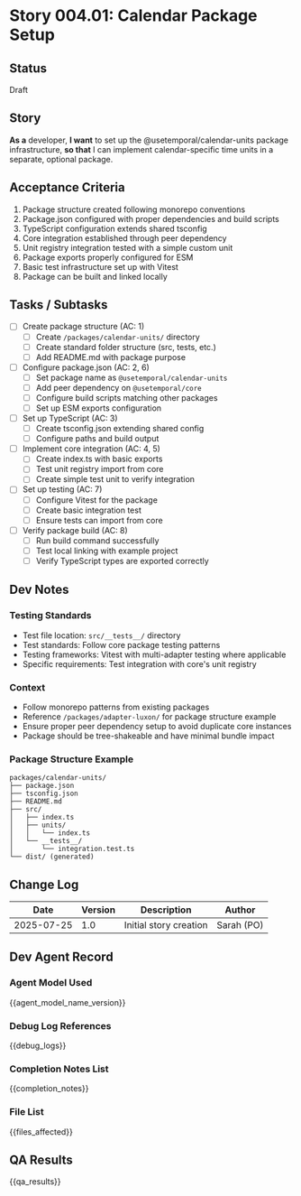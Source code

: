 # Story 004.01: Calendar Package Setup

## Status
Draft

## Story
**As a** developer,
**I want** to set up the @usetemporal/calendar-units package infrastructure,
**so that** I can implement calendar-specific time units in a separate, optional package.

## Acceptance Criteria
1. Package structure created following monorepo conventions
2. Package.json configured with proper dependencies and build scripts
3. TypeScript configuration extends shared tsconfig
4. Core integration established through peer dependency
5. Unit registry integration tested with a simple custom unit
6. Package exports properly configured for ESM
7. Basic test infrastructure set up with Vitest
8. Package can be built and linked locally

## Tasks / Subtasks
- [ ] Create package structure (AC: 1)
  - [ ] Create `/packages/calendar-units/` directory
  - [ ] Create standard folder structure (src, tests, etc.)
  - [ ] Add README.md with package purpose
- [ ] Configure package.json (AC: 2, 6)
  - [ ] Set package name as `@usetemporal/calendar-units`
  - [ ] Add peer dependency on `@usetemporal/core`
  - [ ] Configure build scripts matching other packages
  - [ ] Set up ESM exports configuration
- [ ] Set up TypeScript (AC: 3)
  - [ ] Create tsconfig.json extending shared config
  - [ ] Configure paths and build output
- [ ] Implement core integration (AC: 4, 5)
  - [ ] Create index.ts with basic exports
  - [ ] Test unit registry import from core
  - [ ] Create simple test unit to verify integration
- [ ] Set up testing (AC: 7)
  - [ ] Configure Vitest for the package
  - [ ] Create basic integration test
  - [ ] Ensure tests can import from core
- [ ] Verify package build (AC: 8)
  - [ ] Run build command successfully
  - [ ] Test local linking with example project
  - [ ] Verify TypeScript types are exported correctly

## Dev Notes

### Testing Standards
- Test file location: `src/__tests__/` directory
- Test standards: Follow core package testing patterns
- Testing frameworks: Vitest with multi-adapter testing where applicable
- Specific requirements: Test integration with core's unit registry

### Context
- Follow monorepo patterns from existing packages
- Reference `/packages/adapter-luxon/` for package structure example
- Ensure proper peer dependency setup to avoid duplicate core instances
- Package should be tree-shakeable and have minimal bundle impact

### Package Structure Example
```
packages/calendar-units/
├── package.json
├── tsconfig.json
├── README.md
├── src/
│   ├── index.ts
│   ├── units/
│   │   └── index.ts
│   └── __tests__/
│       └── integration.test.ts
└── dist/ (generated)
```

## Change Log
| Date | Version | Description | Author |
|------|---------|-------------|--------|
| 2025-07-25 | 1.0 | Initial story creation | Sarah (PO) |

## Dev Agent Record

### Agent Model Used
{{agent_model_name_version}}

### Debug Log References
{{debug_logs}}

### Completion Notes List
{{completion_notes}}

### File List
{{files_affected}}

## QA Results
{{qa_results}}
